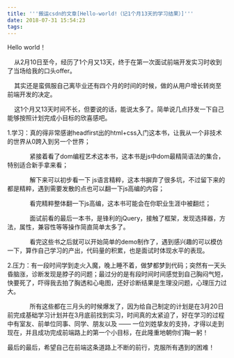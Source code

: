 ```yaml
---
title: '''搬运csdn的文章[Hello-world!（记1个月13天的学习结果）]'''
date: 2018-07-31 15:54:23
tags:
---
```




Hello world！

    从2月10日至今，经历了1个月又13天，终于在第一次面试前端开发实习时收到了当场给我的口头offer。



    其实还是蛮佩服自己离毕业还有四个月的时间的时候，做的从用户增长转岗至前端开发的决定。



    这1个月又13天时间不长，但要说的话，能说太多了。简单说几点抒发一下自己能够按照计划完成小目标的欣喜感吧。

1.学习：真的得非常感谢headfirst出的html+css入门这本书，让我从一个非技术的世界从0跨入到另一个世界；

             紧接着看了dom编程艺术这本书，这本书是js中dom最精简语法的集合，特别适合新手拿来看；

             解下来可以初步看一下 js语言精粹，这本书摒弃了很多坑，不过留下来的都是精粹，遇到需要发散的点也可以翻一下js高编的内容；





             看完精粹整体翻一下js高编，这本书可能会在你职业生涯中被翻烂；



             面试前看的最后一本书，是锋利的jQuery，接触了框架，发现选择器，方法，属性，兼容性等等操作简直简单太多了。

             看完这些书之后就可以开始简单的demo制作了，遇到感兴趣的可以模仿一下，算作自己学习的产出，代码量的积累，也是面试时体现水平的表现。



2.压力：有一段时间学到走火入魔，晚上睡不着，做梦都梦到代码；突然有一天头昏脑涨，诊断发现是脖子的问题；最过分的是有段时间时间感觉到自己胸闷气短，快要死了，吓得我去拍了胸透和心电图，还好诊断结果是生理没问题，心理压力过大。

             所有这些都在三月头的时候爆发了，因为给自己制定的计划是在3月20日前完成基础学习计划并在3月底前找到实习，时间真的太紧迫了，好在学习的过程中有室友、前单位同事、同学、朋友以及 —— 一位刘姓挚友的支持，才得以走到现在，并且成功完成前端路上的第一个小目标，在此隆重地朝你们鞠一躬！



最后的最后，希望自己在前端这条道路上不断的前行，克服所有遇到的困难！


